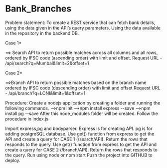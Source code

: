 # Bank_Branches

Problem statement: To create a REST service that can fetch bank details, using the data given in the API’s query parameters. Using the data available in the repository in the backend DB.

Case 1*

==> Search API to return possible matches across all columns and all rows, ordered by IFSC code (ascending order) with limit and offset. Request URL - /api/search?q=Mumbai&limit=2&offset=1

Case 2*

==>Branch API to return possible matches based on the branch name ordered by IFSC code (descending order) with limit and offset Request URL - /api/branch?q=LONI&limit=1&offset=1

Procedure: Create a nodejs application by creating a folder and running the following commands. -->npm init -->npm install express --save -->npm install pg --save After this node_modules folder will be created. Follow the procedure in index.js

Import express,pg and bodyparser. Express is for creating API. pg is for adding postgreSQL database.
Use get() function from express to get the API and create a query for CASE 1 (/search/API). Return the rows that responds to the query.
Use get() function from express to get the API and create a query for CASE 2 (/branch/API). Return the rows that responds to the query.
Run using node or npm start
Push the project into GITHUB to deploy.


